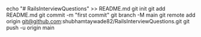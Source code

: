 echo "# RailsInterviewQuestions" >> README.md
git init
git add README.md
git commit -m "first commit"
git branch -M main
git remote add origin git@github.com:shubhamtaywade82/RailsInterviewQuestions.git
git push -u origin main
